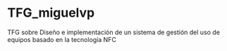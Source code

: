 # TFG_miguelvp
TFG sobre Diseño e implementación de un sistema de gestión del uso de equipos basado en la tecnología NFC
